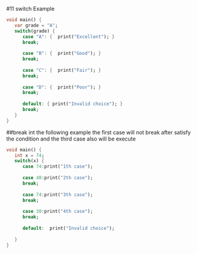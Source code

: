 #11 switch
Example 
```dart
void main() { 
   var grade = "A"; 
   switch(grade) { 
      case "A": {  print("Excellent"); } 
      break; 
     
      case "B": {  print("Good"); } 
      break; 
     
      case "C": {  print("Fair"); } 
      break; 
     
      case "D": {  print("Poor"); } 
      break; 
     
      default: { print("Invalid choice"); } 
      break;
   }
}  
```

##break
int the following example the first case will not break after satisfy the condition
and the third case also will be execute
```dart
void main() { 
   int x = 74; 
   switch(x) { 
      case 74:print("1th case");
      
      case 40:print("2th case");
      break; 
     
      case 74:print("3th case");
      break; 
     
      case 30:print("4th case"); 
      break; 
     
      default:  print("Invalid choice"); 
      
   }
}  

```